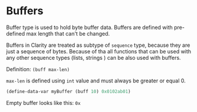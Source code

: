 # Buffers
Buffer type is used to hold byte buffer data. Buffers are defined with pre-defined max length that can't be changed.

Buffers in Clarity are treated as subtype of `sequence` type, because they are just a sequence of bytes. Because of tha all functions that can be used with any other sequence types (lists, strings ) can be also used with buffers.

Definition: `(buff max-len)`

`max-len` is defined using `int` value and must always be greater or equal 0.

```clojure
(define-data-var myBuffer (buff 10) 0x0102ab01)
```

Empty buffer looks like this: `0x`
